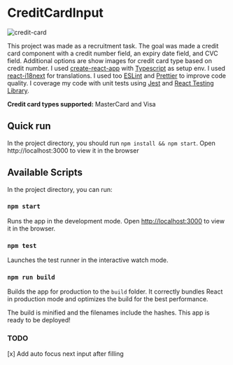 # CreditCardInput

![credit-card](https://user-images.githubusercontent.com/7611776/88530245-5f431d00-d001-11ea-90e8-6c251713140b.png)

This project was made as a recruitment task. The goal was made a credit card component with a credit number field,
an expiry date field, and CVC field. Additional options are show images for credit card type based on credit number.
I used [create-react-app](https://github.com/facebook/create-react-app) with [Typescript](https://www.typescriptlang.org/) as setup env. I used [react-i18next](https://github.com/i18next/react-i18next) for translations. I used too [ESLint](https://eslint.org/) and [Prettier](https://prettier.io/) to improve code quality.
I coverage my code with unit tests using [Jest](https://jestjs.io/) and [React Testing Library](https://github.com/testing-library/react-testing-library).

**Credit card types supported:** MasterCard and Visa

## Quick run

In the project directory, you should run `npm install && npm start`. Open http://localhost:3000 to view it in the browser

## Available Scripts

In the project directory, you can run:

### `npm start`

Runs the app in the development mode.
Open [http://localhost:3000](http://localhost:3000) to view it in the browser.

### `npm test`

Launches the test runner in the interactive watch mode.

### `npm run build`

Builds the app for production to the `build` folder.
It correctly bundles React in production mode and optimizes the build for the best performance.

The build is minified and the filenames include the hashes.
This app is ready to be deployed!

### TODO

[x] Add auto focus next input after filling
